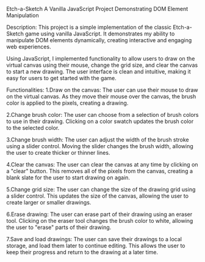  Etch-a-Sketch 
 A Vanilla JavaScript Project Demonstrating DOM Element Manipulation

Description: This project is a simple implementation of the classic Etch-a-Sketch game using vanilla JavaScript. It demonstrates my ability to manipulate DOM elements dynamically, creating interactive and engaging web experiences.

Using JavaScript, I implemented functionality to allow users to draw on the virtual canvas using their mouse, change the grid size, and clear the canvas to start a new drawing. The user interface is clean and intuitive, making it easy for users to get started with the game.

Functionalities:
1.Draw on the canvas: The user can use their mouse to draw on the virtual canvas. As they move their mouse over the canvas, the brush color is applied to the pixels, creating a drawing.

2.Change brush color: The user can choose from a selection of brush colors to use in their drawing. Clicking on a color swatch updates the brush color to the selected color.

3.Change brush width: The user can adjust the width of the brush stroke using a slider control. Moving the slider changes the brush width, allowing the user to create thicker or thinner lines.

4.Clear the canvas: The user can clear the canvas at any time by clicking on a "clear" button. This removes all of the pixels from the canvas, creating a blank slate for the user to start drawing on again.

5.Change grid size: The user can change the size of the drawing grid using a slider control. This updates the size of the canvas, allowing the user to create larger or smaller drawings.

6.Erase drawing: The user can erase part of their drawing using an eraser tool. Clicking on the eraser tool changes the brush color to white, allowing the user to "erase" parts of their drawing.

7.Save and load drawings: The user can save their drawings to a local storage, and load them later to continue editing. This allows the user to keep their progress and return to the drawing at a later time.
